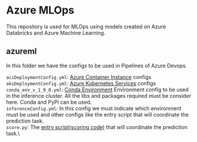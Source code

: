 # Azure MLOps
This repository is used for MLOps using models created on Azure Databricks and Azure Machine Learning.


## azureml
In this folder we have the configs to be used in Pipelines of Azure Devops. 

`aciDeploymentConfig.yml`: [Azure Container Instance](https://azure.microsoft.com/en-us/services/container-instances/) configs\
`aksDeploymentConfig.yml`: [Azure Kubernetes Services](https://docs.microsoft.com/en-us/azure/aks/) configs\
`conda_env_v_1_0_0.yml`: [Conda Environment](https://docs.microsoft.com/en-us/azure/devops/pipelines/ecosystems/anaconda?view=azure-devops&tabs=ubuntu-16-04) Environment config to be used in the inference cluster. All the libs and packages required must be consider here. Conda and PyPi can be used.\
`inferenceConfig.yml`: In this config we must indicate which environment must be used and other configs like the entry script that will coordinate the prediction task.\
`score.py`: The [entry script(scoring code)](https://docs.microsoft.com/en-us/azure/machine-learning/how-to-deploy-and-where#script) that will coordinate the prediction task.\

